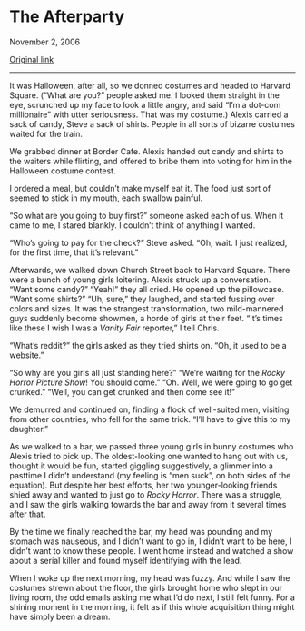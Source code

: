 The Afterparty
==============

November 2, 2006

[Original link](http://www.aaronsw.com/weblog/theafterparty)

* * * * *

It was Halloween, after all, so we donned costumes and headed to Harvard
Square. (“What are you?” people asked me. I looked them straight in the
eye, scrunched up my face to look a little angry, and said “I’m a
dot-com millionaire” with utter seriousness. That was my costume.)
Alexis carried a sack of candy, Steve a sack of shirts. People in all
sorts of bizarre costumes waited for the train.

We grabbed dinner at Border Cafe. Alexis handed out candy and shirts to
the waiters while flirting, and offered to bribe them into voting for
him in the Halloween costume contest.

I ordered a meal, but couldn’t make myself eat it. The food just sort of
seemed to stick in my mouth, each swallow painful.

“So what are you going to buy first?” someone asked each of us. When it
came to me, I stared blankly. I couldn’t think of anything I wanted.

“Who’s going to pay for the check?” Steve asked. “Oh, wait. I just
realized, for the first time, that it’s relevant.”

Afterwards, we walked down Church Street back to Harvard Square. There
were a bunch of young girls loitering. Alexis struck up a conversation.
“Want some candy?” “Yeah!” they all cried. He opened up the pillowcase.
“Want some shirts?” “Uh, sure,” they laughed, and started fussing over
colors and sizes. It was the strangest transformation, two mild-mannered
guys suddenly become showmen, a horde of girls at their feet. “It’s
times like these I wish I was a *Vanity Fair* reporter,” I tell Chris.

“What’s reddit?” the girls asked as they tried shirts on. “Oh, it used
to be a website.”

“So why are you girls all just standing here?” “We’re waiting for the
*Rocky Horror Picture Show*! You should come.” “Oh. Well, we were going
to go get crunked.” “Well, you can get crunked and then come see it!”

We demurred and continued on, finding a flock of well-suited men,
visiting from other countries, who fell for the same trick. “I’ll have
to give this to my daughter.”

As we walked to a bar, we passed three young girls in bunny costumes who
Alexis tried to pick up. The oldest-looking one wanted to hang out with
us, thought it would be fun, started giggling suggestively, a glimmer
into a pasttime I didn’t understand (my feeling is “men suck”, on both
sides of the equation). But despite her best efforts, her two
younger-looking friends shied away and wanted to just go to *Rocky
Horror*. There was a struggle, and I saw the girls walking towards the
bar and away from it several times after that.

By the time we finally reached the bar, my head was pounding and my
stomach was nauseous, and I didn’t want to go in, I didn’t want to be
here, I didn’t want to know these people. I went home instead and
watched a show about a serial killer and found myself identifying with
the lead.

When I woke up the next morning, my head was fuzzy. And while I saw the
costumes strewn about the floor, the girls brought home who slept in our
living room, the odd emails asking me what I’d do next, I still felt
funny. For a shining moment in the morning, it felt as if this whole
acquisition thing might have simply been a dream.
